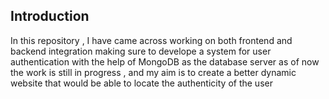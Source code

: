 ## Introduction
In this repository , I have came across working on both frontend and backend integration making sure to develope a system for user authentication  with the help of MongoDB as the database server 
as of now the work is still in progress , and my aim is to create a better dynamic website that would be able to locate the authenticity of the user  
